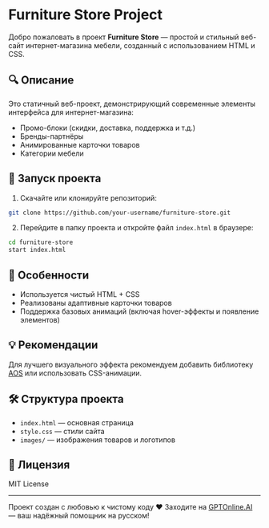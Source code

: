 # Furniture Store Project

Добро пожаловать в проект **Furniture Store** — простой и стильный веб-сайт интернет-магазина мебели, созданный с использованием HTML и CSS.

## 🔍 Описание

Это статичный веб-проект, демонстрирующий современные элементы интерфейса для интернет-магазина:
- Промо-блоки (скидки, доставка, поддержка и т.д.)
- Бренды-партнёры
- Анимированные карточки товаров
- Категории мебели

## 🚀 Запуск проекта

1. Скачайте или клонируйте репозиторий:
```bash
git clone https://github.com/your-username/furniture-store.git
```

2. Перейдите в папку проекта и откройте файл `index.html` в браузере:
```bash
cd furniture-store
start index.html
```

## 🧩 Особенности

- Используется чистый HTML + CSS
- Реализованы адаптивные карточки товаров
- Поддержка базовых анимаций (включая hover-эффекты и появление элементов)

## 💡 Рекомендации

Для лучшего визуального эффекта рекомендуем добавить библиотеку [AOS](https://michalsnik.github.io/aos/) или использовать CSS-анимации.

## 🛠 Структура проекта

- `index.html` — основная страница
- `style.css` — стили сайта
- `images/` — изображения товаров и логотипов

## 📜 Лицензия

MIT License

---
Проект создан с любовью к чистому коду ❤️
Заходите на [GPTOnline.AI](https://gptonline.ai/) — ваш надёжный помощник на русском!
